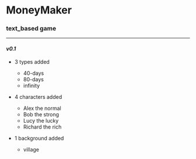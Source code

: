 # MoneyMaker
### text_based game

---
#### ***v0.1***
+ 3 types added
  + 40-days
  + 80-days
  + infinity

+ 4 characters added
  + Alex the normal
  + Bob the strong
  + Lucy the lucky
  + Richard the rich

+ 1 background added
  + village
